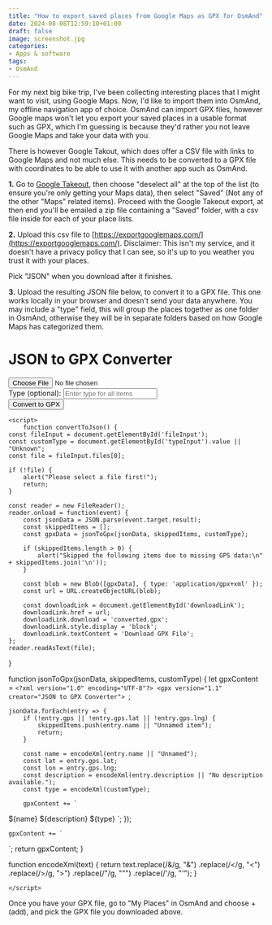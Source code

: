 ```yaml
---
title: "How to export saved places from Google Maps as GPX for OsmAnd"
date: 2024-08-08T12:59:10+01:00
draft: false
image: screenshot.jpg
categories:
- Apps & software
tags:
- OsmAnd
---
```

For my next big bike trip, I've been collecting interesting places that I might want to visit, using Google Maps. Now, I'd like to import them into OsmAnd, my offline navigation app of choice. OsmAnd can import GPX files, however Google maps won't let you export your saved places in a usable format such as GPX, which I'm guessing is because they'd rather you not leave Google Maps and take your data with you.

There is however Google Takout, which does offer a CSV file with links to Google Maps and not much else. This needs to be converted to a GPX file with coordinates to be able to use it with another app such as OsmAnd.

**1.** Go to [Google Takeout](https://takeout.google.com/), then choose "deselect all" at the top of the list (to ensure you're only getting your Maps data), then select "Saved" (Not any of the other "Maps" related items). Proceed with the Google Takeout export, at then end you'll be emailed a zip file containing a "Saved" folder, with a csv file inside for each of your place lists.

**2.** Upload this csv file to [https://exportgooglemaps.com/](https://exportgooglemaps.com/). Disclaimer: This isn't my service, and it doesn't have a privacy policy that I can see, so it's up to you weather you trust it with your places.

Pick "JSON" when you download after it finishes.

**3.** Upload the resulting JSON file below, to convert it to a GPX file. This one works locally in your browser and doesn't send your data anywhere. You may include a "type" field, this will group the places together as one folder in OsmAnd, otherwise they will be in separate folders based on how Google Maps has categorized them.

<div>
    <h1>JSON to GPX Converter</h1>
    <input type="file" id="fileInput" accept=".json">
	<!-- Add this new input field for type -->
	<br>
<label for="typeInput">Type (optional):</label>
<input type="text" id="typeInput" placeholder="Enter type for all items">
<br>
 <button onclick="convertToJson()">Convert to GPX</button>
 <br>
    <a id="downloadLink" style="display:none;">Download GPX</a>

    <script>
        function convertToJson() {
    const fileInput = document.getElementById('fileInput');
    const customType = document.getElementById('typeInput').value || "Unknown";
    const file = fileInput.files[0];

    if (!file) {
        alert("Please select a file first!");
        return;
    }

    const reader = new FileReader();
    reader.onload = function(event) {
        const jsonData = JSON.parse(event.target.result);
        const skippedItems = [];
        const gpxData = jsonToGpx(jsonData, skippedItems, customType);
        
        if (skippedItems.length > 0) {
            alert("Skipped the following items due to missing GPS data:\n" + skippedItems.join('\n'));
        }

        const blob = new Blob([gpxData], { type: 'application/gpx+xml' });
        const url = URL.createObjectURL(blob);

        const downloadLink = document.getElementById('downloadLink');
        downloadLink.href = url;
        downloadLink.download = 'converted.gpx';
        downloadLink.style.display = 'block';
        downloadLink.textContent = 'Download GPX File';
    };
    reader.readAsText(file);
}

function jsonToGpx(jsonData, skippedItems, customType) {
    let gpxContent = `<?xml version="1.0" encoding="UTF-8"?>
<gpx version="1.1" creator="JSON to GPX Converter">
`;

    jsonData.forEach(entry => {
        if (!entry.gps || !entry.gps.lat || !entry.gps.lng) {
            skippedItems.push(entry.name || "Unnamed item");
            return;
        }

        const name = encodeXml(entry.name || "Unnamed");
        const lat = entry.gps.lat;
        const lon = entry.gps.lng;
        const description = encodeXml(entry.description || "No description available.");
        const type = encodeXml(customType);

        gpxContent += `
<wpt lat="${lat}" lon="${lon}">
    <name>${name}</name>
    <desc>${description}</desc>
    <type>${type}</type>
</wpt>`;
    });

    gpxContent += `
</gpx>`;
    return gpxContent;
}

function encodeXml(text) {
    return text.replace(/&/g, "&amp;")
               .replace(/</g, "&lt;")
               .replace(/>/g, "&gt;")
               .replace(/"/g, "&quot;")
               .replace(/'/g, "&apos;");
}

    </script>
</div>

Once you have your GPX file, go to "My Places" in OsmAnd and choose + (add), and pick the GPX file you downloaded above.